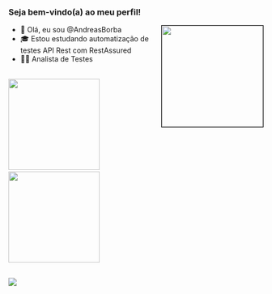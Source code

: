 ### Seja bem-vindo(a) ao meu perfil!

- 👋 Olá, eu sou @AndreasBorba  <kdb><a href="#"><img align="right" height="200" width="200" style="border: 1px solid black" src="https://cdn.shortpixel.ai/client/q_glossy,ret_img,w_500,h_246/https://joaoalexandre.com/wp-content/uploads/2019/08/Miudo-do-filme-UP.gif"/></a></kdb>
- 🎓 Estou estudando automatização de testes API Rest com RestAssured
- 👨‍💻 Analista de Testes
<br>

<div id="dashboard">
<img height="180em" src="https://github-readme-stats.vercel.app/api?username=AndreasBorba&theme=gotham&show_icons=true"/>&nbsp
<img height="180em" src="https://github-readme-stats.vercel.app/api/top-langs/?username=AndreasBorba&theme=gotham"/>
</div>

##

<div id="contato">
<a href="https://br.linkedin.com/in/andreas-borba"><img src="https://img.shields.io/badge/LinkedIn-0077B5?style=for-the-badge&logo=linkedin&logoColor=white"/></a>
</div>
